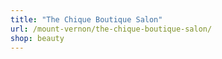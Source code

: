 ```yaml
---
title: "The Chique Boutique Salon"
url: /mount-vernon/the-chique-boutique-salon/
shop: beauty
---
```

